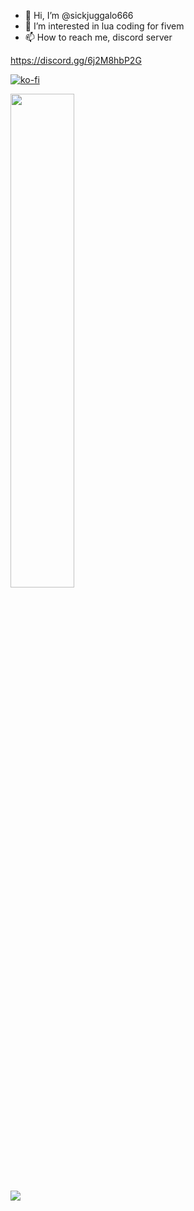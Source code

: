 - 👋 Hi, I’m @sickjuggalo666
- 👀 I’m interested in lua coding for fivem
- 📫 How to reach me, discord server

https://discord.gg/6j2M8hbP2G

[![ko-fi](https://ko-fi.com/img/githubbutton_sm.svg)](https://ko-fi.com/F1F0K3NDQ)

<div align="left">
        <a href="https://ko-fi.com/sickjuggalo666"><img width="45%" src="https://github-readme-stats.vercel.app/api?username=sickjuggalo666&layout=compact&theme=react&hide_border=true&show_icons=true"/></a>
</div>

<div align="left">
<a href="https://www.buymeacoffee.com/sickjuggalo666"><img src="https://img.buymeacoffee.com/button-api/?text=Buy me a hatchets&emoji=🔪&slug=sickjuggalo666&button_colour=BD5FFF&font_colour=ffffff&font_family=Comic&outline_colour=000000&coffee_colour=FFDD00" /></a>
</div>

